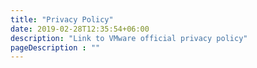 ```yaml
---
title: "Privacy Policy"
date: 2019-02-28T12:35:54+06:00
description: "Link to VMware official privacy policy"
pageDescription : ""
---
```


